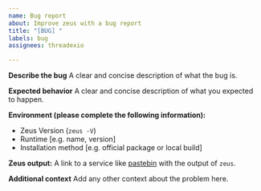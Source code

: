 ```yaml
---
name: Bug report
about: Improve zeus with a bug report
title: "[BUG] "
labels: bug
assignees: threadexio

---
```


**Describe the bug**
A clear and concise description of what the bug is.

**Expected behavior**
A clear and concise description of what you expected to happen.

**Environment (please complete the following information):**
 - Zeus Version (`zeus -V`)
 - Runtime [e.g. name, version]
 - Installation method [e.g. official package or local build]

**Zeus output:**
A link to a service like [pastebin](https://pastebin.com) with the output of `zeus`.

**Additional context**
Add any other context about the problem here.
